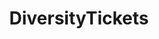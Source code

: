 ---
title: DiversityTickets
type: partner
draft: false
category: community
logo: /images/partners/diversity.png
website: https://diversitytickets.org
---
